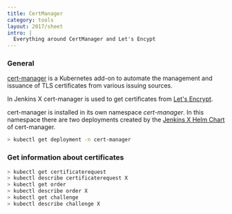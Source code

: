 ```yaml
---
title: CertManager
category: tools
layout: 2017/sheet
intro: |
  Everything around CertManager and Let's Encypt
---
```


### General

[cert-manager](https://github.com/jetstack/cert-manager) is a Kubernetes add-on to automate the management and issuance of TLS certificates from various issuing sources.

In Jenkins X cert-manager is used to get certificates from [Let's Encrypt](https://letsencrypt.org/).

cert-manager is installed in its own namespace _cert-manager_.
In this namespace there are two deployments created by the [Jenkins X Helm Chart](https://github.com/jenkins-x/jenkins-x-boot-config/tree/master/systems/cm) of cert-manager.

```bash
> kubectl get deployment -n cert-manager
```

### Get information about certificates

```bash
> kubectl get certificaterequest
> kubectl describe certificaterequest X
> kubectl get order
> kubectl describe order X
> kubectl get challenge
> kubectl describe challenge X
```
